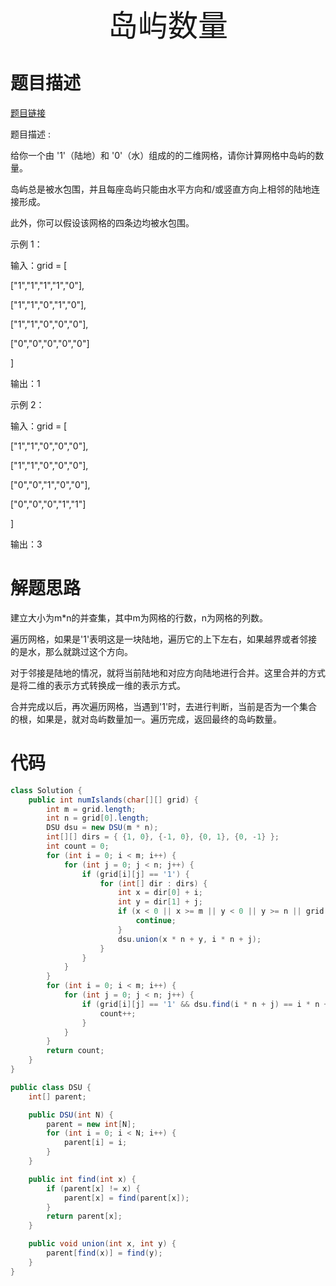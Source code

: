<div align='center' ><font size='70'>岛屿数量</font></div>

# 题目描述

<a href="https://leetcode-cn.com/problems/number-of-islands/">题目链接</a>

题目描述 :

给你一个由 '1'（陆地）和 '0'（水）组成的的二维网格，请你计算网格中岛屿的数量。

岛屿总是被水包围，并且每座岛屿只能由水平方向和/或竖直方向上相邻的陆地连接形成。

此外，你可以假设该网格的四条边均被水包围。

示例 1：

输入：grid = [

["1","1","1","1","0"],

["1","1","0","1","0"],

["1","1","0","0","0"],

["0","0","0","0","0"]

]

输出：1

示例 2：

输入：grid = [

["1","1","0","0","0"],

["1","1","0","0","0"],

["0","0","1","0","0"],

["0","0","0","1","1"]

]

输出：3

# 解题思路

建立大小为m*n的并查集，其中m为网格的行数，n为网格的列数。

遍历网格，如果是'1'表明这是一块陆地，遍历它的上下左右，如果越界或者邻接的是水，那么就跳过这个方向。

对于邻接是陆地的情况，就将当前陆地和对应方向陆地进行合并。这里合并的方式是将二维的表示方式转换成一维的表示方式。

合并完成以后，再次遍历网格，当遇到'1'时，去进行判断，当前是否为一个集合的根，如果是，就对岛屿数量加一。遍历完成，返回最终的岛屿数量。

# 代码


```java
class Solution {
    public int numIslands(char[][] grid) {
        int m = grid.length;
        int n = grid[0].length;
        DSU dsu = new DSU(m * n);
        int[][] dirs = { {1, 0}, {-1, 0}, {0, 1}, {0, -1} };
        int count = 0;
        for (int i = 0; i < m; i++) {
            for (int j = 0; j < n; j++) {
                if (grid[i][j] == '1') {
                    for (int[] dir : dirs) {
                        int x = dir[0] + i;
                        int y = dir[1] + j;
                        if (x < 0 || x >= m || y < 0 || y >= n || grid[x][y] == '0') {
                            continue;
                        }
                        dsu.union(x * n + y, i * n + j);
                    }
                }
            }
        }
        for (int i = 0; i < m; i++) {
            for (int j = 0; j < n; j++) {
                if (grid[i][j] == '1' && dsu.find(i * n + j) == i * n + j) {
                    count++;
                }
            }
        }
        return count;
    }
}

public class DSU {
    int[] parent;

    public DSU(int N) {
        parent = new int[N];
        for (int i = 0; i < N; i++) {
            parent[i] = i;
        }
    }

    public int find(int x) {
        if (parent[x] != x) {
            parent[x] = find(parent[x]);
        }
        return parent[x];
    }

    public void union(int x, int y) {
        parent[find(x)] = find(y);
    }
}
```

